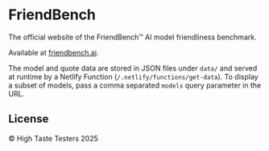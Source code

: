 # FriendBench

The official website of the FriendBench™ AI model friendliness benchmark.

Available at [friendbench.ai](https://friendbench.ai).

The model and quote data are stored in JSON files under `data/` and served at
runtime by a Netlify Function (`/.netlify/functions/get-data`). To display a
subset of models, pass a comma separated `models` query parameter in the URL.

## License

© High Taste Testers 2025
